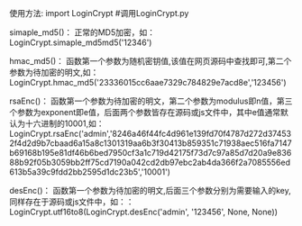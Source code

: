 使用方法:
import LoginCrypt #调用LoginCrypt.py


simaple_md5()：
正常的MD5加密，如：
LoginCrypt.simaple_md5md5('12346')

hmac_md5()：
函数第一个参数为随机密钥值,该值在网页源码中查找即可,第二个参数为待加密的明文,如：
LoginCrypt.hmac_md5('23336015cc6aae7329c784829e7acd8e','123456')

rsaEnc()：
函数第一个参数为待加密的明文，第二个参数为modulus即n值，第三个参数为exponent即e值，后面两个参数皆存在源码或js文件中，其中e值通常默认为十六进制的10001,如：
LoginCrypt.rsaEnc('admin','8246a46f44fc4d961e139fd70f4787d272d374532f4d2d9b7cbaad6a15a8c1301319aa6b3f30413b859351c71938aec516fa7147b69168b195e81df46b6bed7950cf3a1c719d42175f73d7c97a85d7d20a9e83688b92f05b3059bb2ff75cd7190a042cd2db97ebc2ab4da366f2a7085556ed613b5a39c9fdd2bb2595d1dc23b5','10001')

desEnc()：
函数第一个参数为待加密的明文,后面三个参数分别为需要输入的key,同样存在于源码或js文件中，如：：
LoginCrypt.utf16to8(LoginCrypt.desEnc('admin', '123456', None, None))
